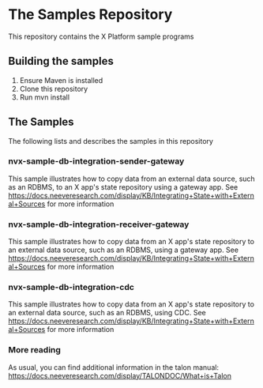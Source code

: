 # The Samples Repository

This repository contains the X Platform sample programs

## Building the samples
1. Ensure Maven is installed
2. Clone this repository
3. Run mvn install

## The Samples
The following lists and describes the samples in this repository

### nvx-sample-db-integration-sender-gateway
This sample illustrates how to copy data from an external data source, such as an RDBMS, to an X app's state repository using a gateway app. See https://docs.neeveresearch.com/display/KB/Integrating+State+with+External+Sources for more information

### nvx-sample-db-integration-receiver-gateway
This sample illustrates how to copy data from an X app's state repository to an external data source, such as an RDBMS, using a gateway app. See https://docs.neeveresearch.com/display/KB/Integrating+State+with+External+Sources for more information

### nvx-sample-db-integration-cdc
This sample illustrates how to copy data from an X app's state repository to an external data source, such as an RDBMS, using CDC. See https://docs.neeveresearch.com/display/KB/Integrating+State+with+External+Sources for more information

### More reading
As usual, you can find additional information in the talon manual: https://docs.neeveresearch.com/display/TALONDOC/What+is+Talon

